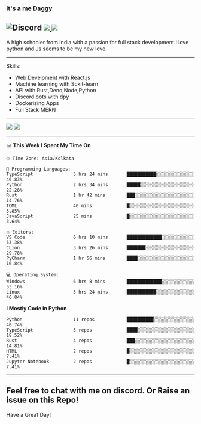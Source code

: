 
### It's a me Daggy

![Discord](https://img.shields.io/discord/491175207122370581?color=black&label=Discord&logo=discord) ![](https://img.shields.io/endpoint?url=https://dev.discordprofiles.me/api/badge/vscode/491174779278065689)<a href="https://github.com/Daggy1234">
  <img src="https://komarev.com/ghpvc/?username=Daggy1234&style=flat-square" />
</a>
 ----

A high schooler from India with a passion for full stack development.I love python and Js seems to be my new love. 

-----

Skills:

- Web Develpment with React.js
- Machine learning with Sckit-learn
- API with Rust,Deno,Node,Python
- Discord bots with dpy
- Dockerizing Apps
- Full Stack MERN

-----
<a href="https://github.com/Daggy1234">
  <img src="https://github-readme-stats.vercel.app/api?username=Daggy1234&show_icons=true&hide_border=true" />
</a><a href="https://github.com/Daggy1234">
  <img src="https://github-readme-stats.vercel.app/api/top-langs/?username=Daggy1234&layout=compact&langs_count=9&hide=css,html" />
</a>

---

<!--START_SECTION:waka-->
📊 **This Week I Spent My Time On** 

```text
⌚︎ Time Zone: Asia/Kolkata

💬 Programming Languages: 
TypeScript               5 hrs 24 mins       ███████████░░░░░░░░░░░░░░   46.83% 
Python                   2 hrs 34 mins       █████░░░░░░░░░░░░░░░░░░░░   22.28% 
Rust                     1 hr 42 mins        ███░░░░░░░░░░░░░░░░░░░░░░   14.76% 
TOML                     40 mins             █░░░░░░░░░░░░░░░░░░░░░░░░   5.85% 
JavaScript               25 mins             █░░░░░░░░░░░░░░░░░░░░░░░░   3.64%

🔥 Editors: 
VS Code                  6 hrs 10 mins       █████████████░░░░░░░░░░░░   53.38% 
CLion                    3 hrs 26 mins       ███████░░░░░░░░░░░░░░░░░░   29.78% 
PyCharm                  1 hr 56 mins        ████░░░░░░░░░░░░░░░░░░░░░   16.84%

💻 Operating System: 
Windows                  6 hrs 8 mins        █████████████░░░░░░░░░░░░   53.16% 
Linux                    5 hrs 24 mins       ███████████░░░░░░░░░░░░░░   46.84%

```

**I Mostly Code in Python** 

```text
Python                   11 repos            ██████████░░░░░░░░░░░░░░░   40.74% 
TypeScript               5 repos             ████░░░░░░░░░░░░░░░░░░░░░   18.52% 
Rust                     4 repos             ███░░░░░░░░░░░░░░░░░░░░░░   14.81% 
HTML                     2 repos             █░░░░░░░░░░░░░░░░░░░░░░░░   7.41% 
Jupyter Notebook         2 repos             █░░░░░░░░░░░░░░░░░░░░░░░░   7.41%

```



<!--END_SECTION:waka-->

---

Feel free to chat with me on discord. Or Raise an issue on this Repo!
-----
Have a Great Day!

